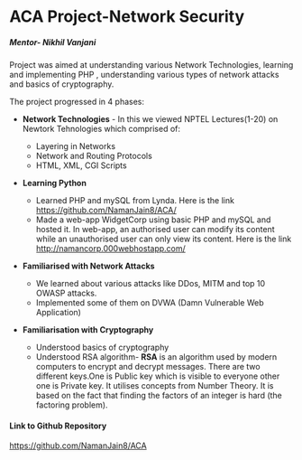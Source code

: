 # ACA Project-Network Security
##### *Mentor*- *Nikhil Vanjani*
Project was aimed at understanding various Network Technologies, learning and implementing PHP , understanding various types of network attacks and basics of cryptography.

The project progressed in 4 phases:
* **Network Technologies** - In this we viewed NPTEL Lectures(1-20) on Newtork Tehnologies which comprised of:
  * Layering in Networks
  * Network and Routing Protocols
  * HTML, XML, CGI Scripts
* **Learning Python**
  * Learned PHP and mySQL from Lynda.
  Here is the link
   https://github.com/NamanJain8/ACA/
  * Made a web-app WidgetCorp using basic PHP and mySQL and hosted it. In web-app, an authorised user can modify its content while an unauthorised user can only view its content.
  Here is the link
  http://namancorp.000webhostapp.com/
  
* **Familiarised with Network Attacks**
  * We learned about various attacks like DDos, MITM and top 10 OWASP attacks.
  * Implemented some of them on DVWA (Damn Vulnerable Web Application)

* **Familiarisation with Cryptography**
  * Understood basics of cryptography
  * Understood RSA algorithm- **RSA** is an algorithm used by modern computers to encrypt and decrypt messages. There are two different keys.One is Public key which is visible to everyone other one is Private key.  It utilises concepts from Number Theory. It is based on the fact that finding the factors of an integer is hard (the factoring problem).
  

#### Link to Github Repository
https://github.com/NamanJain8/ACA
